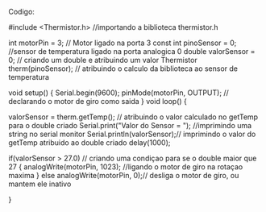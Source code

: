 Codigo:

#include <Thermistor.h> //importando a biblioteca thermistor.h

int motorPin = 3; // Motor ligado na porta 3 const int pinoSensor = 0; //sensor de temperatura ligado na porta analogica 0 double valorSensor = 0; // criando um double e atribuindo um valor Thermistor therm(pinoSensor); // atribuindo o calculo da biblioteca ao sensor de temperatura

void setup() { Serial.begin(9600); pinMode(motorPin, OUTPUT); // declarando o motor de giro como saida } void loop() {

valorSensor = therm.getTemp(); // atribuindo o valor calculado no getTemp para o double criado Serial.print("Valor do Sensor = "); //imprimindo uma string no serial monitor Serial.println(valorSensor);// imprimindo o valor do getTemp atribuido ao double criado delay(1000);

if(valorSensor > 27.0) // criando uma condiçao para se o double maior que 27 { analogWrite(motorPin, 1023); //ligando o motor de giro na rotaçao maxima } else analogWrite(motorPin, 0);// desliga o motor de giro, ou mantem ele inativo

}
